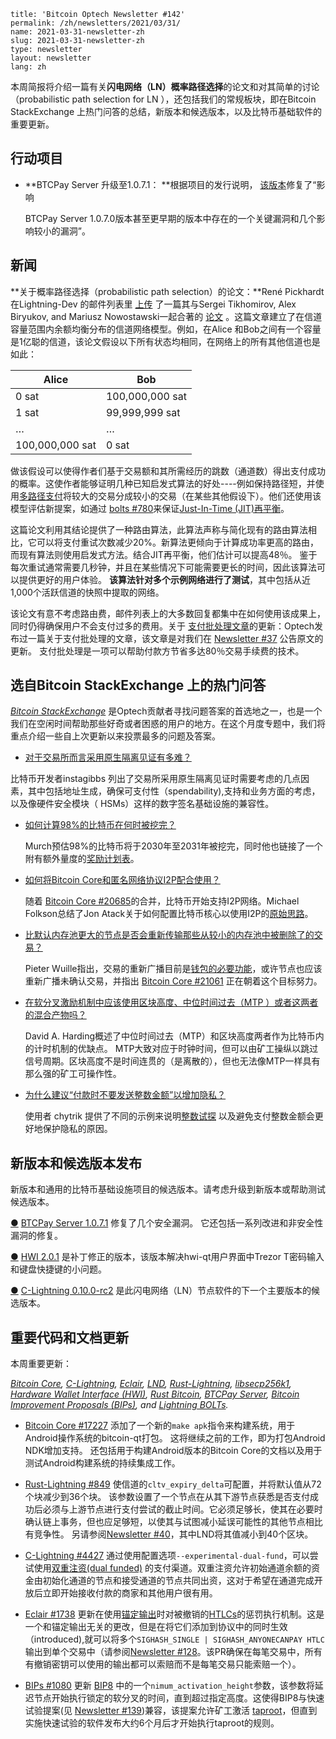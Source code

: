 ```
title: 'Bitcoin Optech Newsletter #142'
permalink: /zh/newsletters/2021/03/31/
name: 2021-03-31-newsletter-zh 
slug: 2021-03-31-newsletter-zh 
type: newsletter
layout: newsletter
lang: zh
```

本周简报将介绍一篇有关**闪电网络（LN）概率路径选择**的论文和对其简单的讨论（probabilistic path selection for LN ），还包括我们的常规板块，即在Bitcoin StackExchange 上热门问答的总结，新版本和候选版本，以及比特币基础软件的重要更新。



## 行动项目

- **BTCPay Server 升级至1.0.7.1： **根据项目的发行说明， [该版本](https://github.com/btcpayserver/btcpayserver/releases/tag/v1.0.7.1)修复了“影响

  BTCPay Server 1.0.7.0版本甚至更早期的版本中存在的一个关键漏洞和几个影响较小的漏洞”。



## 新闻

**关于概率路径选择（probabilistic path selection）的论文：**René Pickhardt在Lightning-Dev 的邮件列表里 [上传](https://lists.linuxfoundation.org/pipermail/lightning-dev/2021-March/002984.html) 了一篇其与Sergei Tikhomirov, Alex Biryukov, and Mariusz Nowostawski一起合著的 [论文](https://arxiv.org/abs/2103.08576) 。这篇文章建立了在信道容量范围内余额均衡分布的信道网络模型。例如，在Alice 和Bob之间有一个容量是1亿聪的信道，该论文假设以下所有状态均相同，在网络上的所有其他信道也是如此：

| Alice           | Bob             |
| --------------- | --------------- |
| 0 sat           | 100,000,000 sat |
| 1 sat           | 99,999,999 sat  |
| …               | …               |
| 100,000,000 sat | 0 sat           |

做该假设可以使得作者们基于交易额和其所需经历的跳数（通道数）得出支付成功的概率。这使作者能够证明几种已知启发式算法的好处----例如保持路径短，并使用[多路径支付](https://bitcoinops.org/en/topics/multipath-payments/)将较大的交易分成较小的交易（在某些其他假设下）。他们还使用该模型评估新提案，如通过 [bolts #780](https://github.com/lightningnetwork/lightning-rfc/issues/780)来保证[Just-In-Time (JIT)再平衡](https://bitcoinops.org/en/topics/jit-routing/)。

这篇论文利用其结论提供了一种路由算法，此算法声称与简化现有的路由算法相比，它可以将支付重试次数减少20%。新算法更倾向于计算成功率更高的路由，而现有算法则使用启发式方法。结合JIT再平衡，他们估计可以提高48％。 鉴于每次重试通常需要几秒钟，并且在某些情况下可能需要更长的时间，因此该算法可以提供更好的用户体验。 **该算法针对多个示例网络进行了测试**，其中包括从近1,000个活跃信道的快照中提取的网络。

该论文有意不考虑路由费，邮件列表上的大多数回复都集中在如何使用该成果上，同时仍得确保用户不会支付过多的费用。关于 [支付批处理文章](https://bitcoinops.org/en/payment-batching/)的更新：Optech发布过一篇关于支付批处理的文章，该文章是对我们在 [Newsletter #37](https://bitcoinops.org/en/newsletters/2019/03/12/#optech-publishes-book-chapter-about-payment-batching) 公告原文的更新。 支付批处理是一项可以帮助付款方节省多达80％交易手续费的技术。

## 选自Bitcoin StackExchange 上的热门问答

*[Bitcoin StackExchange](https://bitcoin.stackexchange.com/)* 是Optech贡献者寻找问题答案的首选地之一，也是一个我们在空闲时间帮助那些好奇或者困惑的用户的地方。在这个月度专题中，我们将重点介绍一些自上次更新以来投票最多的问题及答案。

-  [对于交易所而言采用原生隔离见证有多难？](https://bitcoin.stackexchange.com/a/103674) 

  比特币开发者instagibbs 列出了交易所采用原生隔离见证时需要考虑的几点因素，其中包括地址生成，确保可支付性（spendability),支持和业务方面的考虑，以及像硬件安全模块（ HSMs）这样的数字签名基础设施的兼容性。

  

- [如何计算98%的比特币在何时被挖完？](https://bitcoin.stackexchange.com/a/103159)

  Murch预估98%的比特币将于2030年至2031年被挖完，同时他也链接了一个附有额外量度的[奖励计划表](https://docs.google.com/spreadsheets/d/12tR_9WrY0Hj4AQLoJYj9EDBzfA38XIVLQSOOOVePNm0/edit#gid=0)。

  

- [如何将Bitcoin Core和匿名网络协议I2P配合使用？](https://bitcoin.stackexchange.com/a/103402)

  随着 [Bitcoin Core #20685](https://bitcoinops.org/en/newsletters/2021/03/10/#bitcoin-core-20685)的合并，比特币开始支持I2P网络。Michael Folkson总结了Jon Atack关于如何配置比特币核心以使用I2P的[原始思路](https://twitter.com/jonatack/status/1366764964896075776?s=20)。

  

- [比默认内存池更大的节点是否会重新传输那些从较小的内存池中被删除了的交易？](https://bitcoin.stackexchange.com/a/103104)

  Pieter Wuille指出，交易的重新广播目前是[钱包的必要功能](https://bitcoin.stackexchange.com/questions/103261/does-my-node-rebroadcast-its-mempool-transactions-on-startup/103262#103262)，或许节点也应该重新广播未确认交易，并指出 [Bitcoin Core #21061](https://github.com/bitcoin/bitcoin/issues/21061) 正在朝着这个目标努力。

  

- [在软分叉激励机制中应该使用区块高度、中位时间过去（MTP ）或者这两者的混合产物吗？](https://bitcoin.stackexchange.com/a/103854)

  David A. Harding概述了中位时间过去（MTP）和区块高度两者作为比特币内的计时机制的优缺点。 MTP大致对应于时钟时间，但可以由矿工操纵以跳过信号周期。区块高度不是时间连贯的（是离散的），但也无法像MTP一样具有那么强的矿工可操作性。

  

- [为什么建议“付款时不要发送整数金额”以增加隐私？](https://bitcoin.stackexchange.com/a/103260) 

  使用者 chytrik 提供了不同的示例来说明[整数试探](https://en.bitcoin.it/wiki/Privacy#Round_numbers) 以及避免支付整数金额会更好地保护隐私的原因。



## 新版本和候选版本发布

新版本和通用的比特币基础设施项目的候选版本。请考虑升级到新版本或帮助测试候选版本。

[●](https://bitcoinops.org/en/newsletters/2021/03/31/#btcpay-server-1-0-7-1) [BTCPay Server 1.0.7.1](https://github.com/btcpayserver/btcpayserver/releases/tag/v1.0.7.1) 修复了几个安全漏洞。 它还包括一系列改进和非安全性漏洞的修复。

[●](https://bitcoinops.org/en/newsletters/2021/03/31/#hwi-2-0-1) [HWI 2.0.1](https://github.com/bitcoin-core/HWI/releases/tag/2.0.1) 是补丁修正的版本，该版本解决hwi-qt用户界面中Trezor T密码输入和键盘快捷键的小问题。

[●](https://bitcoinops.org/en/newsletters/2021/03/31/#c-lightning-0-10-0-rc2) [C-Lightning 0.10.0-rc2](https://github.com/ElementsProject/lightning/releases/tag/v0.10.0rc2) 是此闪电网络（LN）节点软件的下一个主要版本的候选版本。



## 重要代码和文档更新

本周重要更新：

*[Bitcoin Core](https://github.com/bitcoin/bitcoin), [C-Lightning](https://github.com/ElementsProject/lightning), [Eclair](https://github.com/ACINQ/eclair), [LND](https://github.com/lightningnetwork/lnd/), [Rust-Lightning](https://github.com/rust-bitcoin/rust-lightning), [libsecp256k1](https://github.com/bitcoin-core/secp256k1), [Hardware Wallet Interface (HWI)](https://github.com/bitcoin-core/HWI), [Rust Bitcoin](https://github.com/rust-bitcoin/rust-bitcoin), [BTCPay Server](https://github.com/btcpayserver/btcpayserver/), [Bitcoin Improvement Proposals (BIPs)](https://github.com/bitcoin/bips/), and [Lightning BOLTs](https://github.com/lightningnetwork/lightning-rfc/).*

- [Bitcoin Core #17227](https://github.com/bitcoin/bitcoin/issues/17227) 添加了一个新的`make apk`指令来构建系统，用于Android操作系统的bitcoin-qt打包。 这将继续之前的工作，即为打包Android NDK增加支持。 还包括用于构建Android版本的Bitcoin Core的文档以及用于测试Android构建系统的持续集成工作。

- [Rust-Lightning #849](https://github.com/rust-bitcoin/rust-lightning/issues/849) 使信道的`cltv_expiry_delta`可配置，并将默认值从72个块减少到36个块。 该参数设置了一个节点在从其下游节点获悉是否支付成功后必须与上游节点进行支付尝试的截止时间。它必须足够长，使其在必要时确认链上事务，但也应足够短，以使其与试图减小延误可能性的其他节点相比有竞争性。 另请参阅[Newsletter #40](https://bitcoinops.org/en/newsletters/2019/04/02/#lnd-2759)，其中LND将其值减小到40个区块。

- [C-Lightning #4427](https://github.com/ElementsProject/lightning/issues/4427) 通过使用配置选项`--experimental-dual-fund`，可以尝试使用[双重注资(dual funded)](https://bitcoinops.org/en/topics/dual-funding/) 的支付渠道。双重注资允许初始通道余额的资金由初始化通道的节点和接受通道的节点共同出资，这对于希望在通道完成开放后立即开始接收付款的商家和其他用户很有用。

- [Eclair #1738](https://github.com/ACINQ/eclair/issues/1738) 更新在使用[锚定输出](https://bitcoinops.org/en/topics/anchor-outputs/)时对被撤销的[HTLCs](https://bitcoinops.org/en/topics/htlc/)的惩罚执行机制。这是一个和锚定输出无关的更改，但是在将它们添加到协议中的同时生效（introduced),就可以将多个`SIGHASH_SINGLE | SIGHASH_ANYONECANPAY HTLC`输出到单个交易中（请参阅[Newsletter #128](https://bitcoinops.org/en/newsletters/2020/12/16/#bolts-803)。该PR确保在每笔交易中，所有有撤销密钥可以使用的输出都可以索赔而不是每笔交易只能索赔一个）。

- [BIPs #1080](https://github.com/bitcoin/bips/issues/1080) 更新 [BIP8](https://github.com/bitcoin/bips/blob/master/bip-0008.mediawiki) 中的一个`nimum_activation_height`参数，该参数将延迟节点开始执行锁定的软分叉的时间，直到超过指定高度。这使得BIP8与快速试验提案(见 [Newsletter #139](https://bitcoinops.org/en/newsletters/2021/03/10/#a-short-duration-attempt-at-miner-activation))兼容，该提案允许矿工激活 [taproot](https://bitcoinops.org/en/topics/taproot/)，但直到实施快速试验的软件发布大约6个月后才开始执行taproot的规则。

